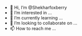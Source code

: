 - 👋 Hi, I’m @Shekharfoxberry
- 👀 I’m interested in ...
- 🌱 I’m currently learning ...
- 💞️ I’m looking to collaborate on ...
- 📫 How to reach me ...

<!---
Shekharfoxberry/Shekharfoxberry is a ✨ special ✨ repository because its `README.md` (this file) appears on your GitHub profile.
You can click the Preview link to take a look at your changes.
--->
